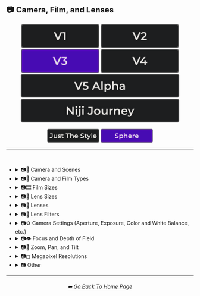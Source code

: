 <h2>📷 Camera, Film, and Lenses</h2>

<div align="center">

[<img src="/Images/Repo_Parts/Buttons/Version_Buttons/button_version_V1_inactive.webp?raw=true" alt="MidJourney V1" height="64" />](/Pages/MJ_V1/Style_Pages/Sphere/Camera.md)
[<img src="/Images/Repo_Parts/Buttons/Version_Buttons/button_version_V2_inactive.webp?raw=true" alt="MidJourney V2" height="64" />](/Pages/MJ_V2/Style_Pages/Sphere/Camera.md)
[<img src="/Images/Repo_Parts/Buttons/Version_Buttons/button_version_V3_active.webp?raw=true" alt="MidJourney V3" height="64" />](/Pages/MJ_V3/Style_Pages/Sphere/Camera.md)
[<img src="/Images/Repo_Parts/Buttons/Version_Buttons/button_version_V4_inactive.webp?raw=true" alt="MidJourney V4" height="64" />](/Pages/MJ_V4/Style_Pages/Just_The_Style/Camera.md)
<br>
[<img src="/Images/Repo_Parts/Buttons/Version_Buttons/button_version_V5_Alpha_inactive_half.webp?raw=true" alt="MidJourney V5" height="64" />](/Pages/MJ_V5/Style_Pages/Just_The_Style/Camera.md)
[<img src="/Images/Repo_Parts/Buttons/Version_Buttons/button_version_niji_inactive_half.webp?raw=true" alt="Niji Journey" height="64" />](/Pages/Niji_Journey/Style_Pages/Camera.md)

[<img src="/Images/Repo_Parts/Buttons/Image_Type_Buttons/button_just_the_style_inactive.webp?raw=true" alt="Just The Style" width="140.5" />](/Pages/MJ_V3/Style_Pages/Just_The_Style/Camera.md)
[<img src="/Images/Repo_Parts/Buttons/Image_Type_Buttons/button_sphere_active.webp?raw=true" alt="Sphere" width="140.5" />](/Pages/MJ_V3/Style_Pages/Sphere/Camera.md)

</div>

<hr>
<br>


- <details><summary>📷🌇 Camera and Scenes</summary><p><div align="center">

	| Scene |
	| :-: |
	| <img src="/Images/MJ_V3/MidJourney_Styles_(sphere)/Wave_13/sphere_Scene.webp?raw=true" width="256" /> |
	
	<br>
	
	| Photography | Photograph | Photographia |
	| :-: | :-: | :-: |
	| <img src="/Images/MJ_V3/MidJourney_Styles_(sphere)/sphere_Photography.webp?raw=true" width="256" /> | <img src="/Images/MJ_V3/MidJourney_Styles_(sphere)/Wave_13/sphere_Photograph.webp?raw=true" width="256" /> | <img src="/Images/MJ_V3/MidJourney_Styles_(sphere)/sphere_Photographia.webp?raw=true" width="256" /> |

	<br>

	| Closed Composition |
	| :-: |
	| <img src="/Images/MJ_V3/MidJourney_Styles_(sphere)/Wave_14/sphere_Closed_Composition.webp?raw=true" width="256" /> |

	<br>

	| Filmic | Cinematic |
	| :-: | :-: |
	| <img src="/Images/MJ_V3/MidJourney_Styles_(sphere)/sphere_Filmic.webp?raw=true" width="256" /> | <img src="/Images/MJ_V3/MidJourney_Styles_(sphere)/sphere_Cinematic.webp?raw=true" width="256" /> | 
	
	<br>
	
	| Dramatic | Glamor Shot |
	| :-: | :-: |
	| <img src="/Images/MJ_V3/MidJourney_Styles_(sphere)/sphere_Dramatic.webp?raw=true" width="256" /> | <img src="/Images/MJ_V3/MidJourney_Styles_(sphere)/sphere_Glamor_Shot.webp?raw=true" width="256" /> |

	<br>

	| Golden Hour | Blue Hour |
	| :-: | :-: |
	| <img src="/Images/MJ_V3/MidJourney_Styles_(sphere)/sphere_Golden_Hour.webp?raw=true" width="256" /> | <img src="/Images/MJ_V3/MidJourney_Styles_(sphere)/Wave_12/sphere_Blue_Hour.webp?raw=true" width="256" /> |
	
	<br>
	
	| Award Winning Photography | Establishing Shot | Nightography |
	| :-: | :-: | :-: |
	| <img src="/Images/MJ_V3/MidJourney_Styles_(sphere)/Wave_9/sphere_Award_Winning_Photography.webp?raw=true" width="256" /> | <img src="/Images/MJ_V3/MidJourney_Styles_(sphere)/Wave_10/sphere_Establishing_Shot.webp?raw=true" width="256" /> | <img src="/Images/MJ_V3/MidJourney_Styles_(sphere)/Wave_10/sphere_Nightography.webp?raw=true" width="256" /> |

	<br>

	| Photoshoot |
	| :-: |
	| <img src="/Images/MJ_V3/MidJourney_Styles_(sphere)/sphere_Photoshoot.webp?raw=true" width="256" /> |

	<br>

	| Portrait | Full Body Portrait | Portraiture |
	| :-: | :-: | :-: |
	| <img src="/Images/MJ_V3/MidJourney_Styles_(sphere)/sphere_Portrait.webp?raw=true" width="256" /> | <img src="/Images/MJ_V3/MidJourney_Styles_(sphere)/sphere_Full_Body_Portrait.webp?raw=true" width="256" /> | <img src="/Images/MJ_V3/MidJourney_Styles_(sphere)/sphere_Portraiture.webp?raw=true" width="256" /> |

	<br>

	| Cinematic Haze |
	| :-: |
	| <img src="/Images/MJ_V3/MidJourney_Styles_(sphere)/Wave_11/sphere_Cinematic_Haze.webp?raw=true" width="256" /> |

	<br>
	
	| Subject |
	| :-: |
	| <img src="/Images/MJ_V3/MidJourney_Styles_(sphere)/Wave_14/sphere_Subject.webp?raw=true" width="256" /> |
	
	<br>
	
	| Pose | Gesture | Profile |
	| :-: | :-: | :-: |
	| <img src="/Images/MJ_V3/MidJourney_Styles_(sphere)/Wave_14/sphere_Pose.webp?raw=true" width="256" /> | <img src="/Images/MJ_V3/MidJourney_Styles_(sphere)/Wave_14/sphere_Gesture.webp?raw=true" width="256" /> | <img src="/Images/MJ_V3/MidJourney_Styles_(sphere)/Wave_14/sphere_Profile.webp?raw=true" width="256" /> |

	<br>
	
	| High-Speed Photograph | Time-Lapse | Motion Capture |
	| :-: | :-: | :-: |
	| <img src="/Images/MJ_V3/MidJourney_Styles_(sphere)/sphere_High-Speed_Photograph.webp?raw=true" width="256" /> | <img src="/Images/MJ_V3/MidJourney_Styles_(sphere)/sphere_Time-Lapse.webp?raw=true" width="256" /> | <img src="/Images/MJ_V3/MidJourney_Styles_(sphere)/sphere_Motion_Capture.webp?raw=true" width="256" /> |

	<br>
	
	| Claymation | Video Frame Capture |
	| :-: | :-: |
	| <img src="/Images/MJ_V3/MidJourney_Styles_(sphere)/Wave_9/sphere_Claymation.webp?raw=true" width="256" /> | <img src="/Images/MJ_V3/MidJourney_Styles_(sphere)/Wave_10/sphere_Video_Frame_Capture.webp?raw=true" width="256" /> |

	<br>

	| Stop Motion | Stop-Motion Animation Frame |
	| :-: | :-: |
	| <img src="/Images/MJ_V3/MidJourney_Styles_(sphere)/sphere_Stop_Motion.webp?raw=true" width="256" /> | <img src="/Images/MJ_V3/MidJourney_Styles_(sphere)/Wave_10/sphere_Stop-motion_Animation_Frame.webp?raw=true" width="256" /> |

	<br>

	| Color Grading | Bokeh | Film Grain |
	| :-: | :-: | :-: |
	| <img src="/Images/MJ_V3/MidJourney_Styles_(sphere)/sphere_Color_Grading.webp?raw=true" width="256" /> | <img src="/Images/MJ_V3/MidJourney_Styles_(sphere)/sphere_Bokeh.webp?raw=true" width="256" /> | <img src="/Images/MJ_V3/MidJourney_Styles_(sphere)/sphere_Film_Grain.webp?raw=true" width="256" /> |
	
	<br>
	
	| Surveillance | Surveillance Footage |
	| :-: | :-: |
	| <img src="/Images/MJ_V3/MidJourney_Styles_(sphere)/Wave_12/sphere_Surveillance.webp?raw=true" width="256" /> | <img src="/Images/MJ_V3/MidJourney_Styles_(sphere)/Wave_12/sphere_Surveillance_Footage.webp?raw=true" width="256" /> |
	
	<br>
	
	| Security Footage | CCTV |
	| :-: | :-: |
	| <img src="/Images/MJ_V3/MidJourney_Styles_(sphere)/Wave_12/sphere_Security_Footage.webp?raw=true" width="256" /> | <img src="/Images/MJ_V3/MidJourney_Styles_(sphere)/Wave_12/sphere_CCTV.webp?raw=true" width="256" /> |

	<br>

	| Dashcam-Footage | Satellite Imagery | Paparazzi Photography |
	| :-: | :-: | :-: |
	| <img src="/Images/MJ_V3/MidJourney_Styles_(sphere)/sphere_Dashcam-Footage.webp?raw=true" width="256" /> | <img src="/Images/MJ_V3/MidJourney_Styles_(sphere)/sphere_Satellite_Imagery.webp?raw=true" width="256" /> | <img src="/Images/MJ_V3/MidJourney_Styles_(sphere)/sphere_Paparazzi_Photography.webp?raw=true" width="256" /> |
	
	<br>

	| Underwater Photography | Wildlife Photography | National Geographic Photo |
	| :-: | :-: | :-: |
	| <img src="/Images/MJ_V3/MidJourney_Styles_(sphere)/Wave_9/sphere_Underwater_Photography.webp?raw=true" width="256" /> | <img src="/Images/MJ_V3/MidJourney_Styles_(sphere)/sphere_Wildlife_Photography.webp?raw=true" width="256" /> | <img src="/Images/MJ_V3/MidJourney_Styles_(sphere)/sphere_National_Geographic_Photo.webp?raw=true" width="256" /> |

	<br>
	
	| Editorial Photography | Associated Press Photo | Photojournalism |
	| :-: | :-: | :-: |
	| <img src="/Images/MJ_V3/MidJourney_Styles_(sphere)/sphere_Editorial_Photography.webp?raw=true" width="256" /> | <img src="/Images/MJ_V3/MidJourney_Styles_(sphere)/sphere_Associated_Press_Photo.webp?raw=true" width="256" /> | <img src="/Images/MJ_V3/MidJourney_Styles_(sphere)/sphere_Photojournalism.webp?raw=true" width="256" /> |

	<br>

	| Action Scene | War Photography |
	| :-: | :-: |
	| <img src="/Images/MJ_V3/MidJourney_Styles_(sphere)/Wave_9/sphere_Action_Scene.webp?raw=true" width="256" /> | <img src="/Images/MJ_V3/MidJourney_Styles_(sphere)/sphere_War_Photography.webp?raw=true" width="256" /> |

	</div></p></details>


- <details><summary>📷🌇 Camera and Film Types</summary><p><div align="center">

	| Camcorder Effect | DSLR | Night Vision |
	| :-: | :-: | :-: |
	| <img src="/Images/MJ_V3/MidJourney_Styles_(sphere)/sphere_Camcorder_Effect.webp?raw=true" width="256" /> | <img src="/Images/MJ_V3/MidJourney_Styles_(sphere)/sphere_DSLR.webp?raw=true" width="256" /> | <img src="/Images/MJ_V3/MidJourney_Styles_(sphere)/sphere_Night_Vision.webp?raw=true" width="256" /> |
	
	<br>

	| Drone Photography | GoPro Video | Unregistered Hypercam 2 |
	| :-: | :-: | :-: |
	| <img src="/Images/MJ_V3/MidJourney_Styles_(sphere)/Wave_9/sphere_Drone_Photography.webp?raw=true" width="256" /> | <img src="/Images/MJ_V3/MidJourney_Styles_(sphere)/Wave_9/sphere_GoPro_Video.webp?raw=true" width="256" /> | <img src="/Images/MJ_V3/MidJourney_Styles_(sphere)/Wave_11/sphere_Unregistered_Hypercam_2.webp?raw=true" width="256" /> |

	<br>
	
	| Hyperspectral Imaging | Multispectral Imaging | Schlieren |
	| :-: | :-: | :-: |
	| <img src="/Images/MJ_V3/MidJourney_Styles_(sphere)/sphere_Hyperspectral_Imaging.webp?raw=true" width="256" /> | <img src="/Images/MJ_V3/MidJourney_Styles_(sphere)/sphere_Multispectral_Imaging.webp?raw=true" width="256" /> | <img src="/Images/MJ_V3/MidJourney_Styles_(sphere)/sphere_Schlieren.webp?raw=true" width="256" /> |
	
	<br>
	
	| Disposable Camera | Disposable Camera Photo |
	| :-: | :-: |
	| <img src="/Images/MJ_V3/MidJourney_Styles_(sphere)/Wave_12/sphere_Disposable_Camera.webp?raw=true" width="256" /> | <img src="/Images/MJ_V3/MidJourney_Styles_(sphere)/Wave_12/sphere_Disposable_Camera_Photo.webp?raw=true" width="256" /> |

	<br>
	
	| Polaroid |
	| :-: |
	| <img src="/Images/MJ_V3/MidJourney_Styles_(sphere)/sphere_Polaroid.webp?raw=true" width="256" /> |
	
	<br>
	
	| Ektachrome | Fujifilm Superia | Instax |
	| :-: | :-: | :-: |
	| <img src="/Images/MJ_V3/MidJourney_Styles_(sphere)/sphere_Ektachrome.webp?raw=true" width="256" /> | <img src="/Images/MJ_V3/MidJourney_Styles_(sphere)/sphere_Fujifilm_Superia.webp?raw=true" width="256" /> | <img src="/Images/MJ_V3/MidJourney_Styles_(sphere)/sphere_Instax.webp?raw=true" width="256" /> |

	<br>
	
	| Kodak Ektar | Kodak Gold 200 | Kodak Portra |
	| :-: | :-: | :-: |
	| <img src="/Images/MJ_V3/MidJourney_Styles_(sphere)/sphere_Kodak_Ektar.webp?raw=true" width="256" /> | <img src="/Images/MJ_V3/MidJourney_Styles_(sphere)/sphere_Kodak_Gold_200.webp?raw=true" width="256" /> | <img src="/Images/MJ_V3/MidJourney_Styles_(sphere)/sphere_Kodak_Portra.webp?raw=true" width="256" /> |
	
	<br>
	
	| Nikon D750 | Provia | Velvia |
	| :-: | :-: | :-: |
	| <img src="/Images/MJ_V3/MidJourney_Styles_(sphere)/sphere_Nikon_D750.webp?raw=true" width="256" /> | <img src="/Images/MJ_V3/MidJourney_Styles_(sphere)/sphere_Provia.webp?raw=true" width="256" /> | <img src="/Images/MJ_V3/MidJourney_Styles_(sphere)/sphere_Velvia.webp?raw=true" width="256" /> |
	
	<br>
	
	| Lomo | Pinhole Photography | CinemaScope |
	| :-: | :-: | :-: |
	| <img src="/Images/MJ_V3/MidJourney_Styles_(sphere)/sphere_Lomo.webp?raw=true" width="256" /> | <img src="/Images/MJ_V3/MidJourney_Styles_(sphere)/sphere_Pinhole_Photography.webp?raw=true" width="256" /> | <img src="/Images/MJ_V3/MidJourney_Styles_(sphere)/sphere_CinemaScope.webp?raw=true" width="256" /> |

	<br>
	
	| Tri-X 400 TX | Ilford HP5 | Photogram |
	| :-: | :-: | :-: |
	| <img src="/Images/MJ_V3/MidJourney_Styles_(sphere)/sphere_Tri-X_400_TX.webp?raw=true" width="256" /> | <img src="/Images/MJ_V3/MidJourney_Styles_(sphere)/sphere_Ilford_HP5.webp?raw=true" width="256" /> | <img src="/Images/MJ_V3/MidJourney_Styles_(sphere)/sphere_Photogram.webp?raw=true" width="256" /> |
	
	<br>

	| VistaVision | Technirama |
	| :-: | :-: |
	| <img src="/Images/MJ_V3/MidJourney_Styles_(sphere)/sphere_VistaVision.webp?raw=true" width="256" /> | <img src="/Images/MJ_V3/MidJourney_Styles_(sphere)/sphere_Technirama.webp?raw=true" width="256" /> |

	<br>

	| Techniscope | Super-35 |
	| :-: | :-: |
	| <img src="/Images/MJ_V3/MidJourney_Styles_(sphere)/sphere_Techniscope.webp?raw=true" width="256" /> | <img src="/Images/MJ_V3/MidJourney_Styles_(sphere)/sphere_Super-35.webp?raw=true" width="256" /> |

	<br>

	| Panavision | Super-Panavision-70 |
	| :-: | :-: |
	| <img src="/Images/MJ_V3/MidJourney_Styles_(sphere)/sphere_Panavision.webp?raw=true" width="256" /> | <img src="/Images/MJ_V3/MidJourney_Styles_(sphere)/sphere_Super-Panavision-70.webp?raw=true" width="256" /> |

	<br>

	| Cinerama | Kinopanorama | Cinemiracle |
	| :-: | :-: | :-: |
	| <img src="/Images/MJ_V3/MidJourney_Styles_(sphere)/sphere_Cinerama.webp?raw=true" width="256" /> | <img src="/Images/MJ_V3/MidJourney_Styles_(sphere)/sphere_Kinopanorama.webp?raw=true" width="256" /> | <img src="/Images/MJ_V3/MidJourney_Styles_(sphere)/sphere_Cinemiracle.webp?raw=true" width="256" /> |

	<br>
	
	| Daguerrotype | Ambrotype | Calotype |
	| :-: | :-: | :-: |
	| <img src="/Images/MJ_V3/MidJourney_Styles_(sphere)/sphere_Daguerrotype.webp?raw=true" width="256" /> | <img src="/Images/MJ_V3/MidJourney_Styles_(sphere)/sphere_Ambrotype.webp?raw=true" width="256" /> | <img src="/Images/MJ_V3/MidJourney_Styles_(sphere)/sphere_Calotype.webp?raw=true" width="256" /> |
	
	<br>
	
	| Tintype | Film-Negative |
	| :-: | :-: |
	| <img src="/Images/MJ_V3/MidJourney_Styles_(sphere)/sphere_Tintype.webp?raw=true" width="256" /> | <img src="/Images/MJ_V3/MidJourney_Styles_(sphere)/Wave_11/sphere_Film-Negative.webp?raw=true" width="256" /> |

	<br>
	
	| Full Frame |
	| :-: |
	| <img src="/Images/MJ_V3/MidJourney_Styles_(sphere)/Wave_10/sphere_Full_Frame.webp?raw=true" width="256" /> |

	</div></p></details>

- <details><summary>📷🎞 Film Sizes</summary><p><div align="center">

    | Shot on 8mm | Shot on 9.5mm |
    | :-: | :-: |
    | <img src="/Images/MJ_V3/MidJourney_Styles_(sphere)/sphere_Shot_on_8mm.webp?raw=true" width="256" /> | <img src="/Images/MJ_V3/MidJourney_Styles_(sphere)/sphere_Shot_on_9.5mm.webp?raw=true" width="256" /> |

    <br>

    | Shot on 16mm | Shot on 17.5mm | Shot on 28mm |
    | :-: | :-: | :-: |
    | <img src="/Images/MJ_V3/MidJourney_Styles_(sphere)/sphere_Shot_on_16mm.webp?raw=true" width="256" /> | <img src="/Images/MJ_V3/MidJourney_Styles_(sphere)/sphere_Shot_on_17.5mm.webp?raw=true" width="256" /> | <img src="/Images/MJ_V3/MidJourney_Styles_(sphere)/sphere_Shot_on_28mm.webp?raw=true" width="256" /> |

    <br>

    | Shot on 35mm | 35mm | Expired 35mm Film |
    | :-: | :-: | :-: |
    | <img src="/Images/MJ_V3/MidJourney_Styles_(sphere)/sphere_Shot_on_35mm.webp?raw=true" width="256" /> | <img src="/Images/MJ_V3/MidJourney_Styles_(sphere)/sphere_35mm.webp?raw=true" width="256" /> | <img src="/Images/MJ_V3/MidJourney_Styles_(sphere)/Wave_10/sphere_Expired_35mm_Film.webp?raw=true" width="256" /> |

    <br>

    | Shot on 65mm | Expired 65mm Film |
    | :-: | :-: |
    | <img src="/Images/MJ_V3/MidJourney_Styles_(sphere)/sphere_Shot_on_65mm.webp?raw=true" width="256" /> | <img src="/Images/MJ_V3/MidJourney_Styles_(sphere)/Wave_10/sphere_Expired_65mm_Film.webp?raw=true" width="256" /> |

	<br>

	| Shot on 70mm | Shot on IMAX 70mm |
	| :-: | :-: |
	| <img src="/Images/MJ_V3/MidJourney_Styles_(sphere)/sphere_Shot_on_70mm.webp?raw=true" width="256" /> | <img src="/Images/MJ_V3/MidJourney_Styles_(sphere)/sphere_Shot_on_IMAX_70mm.webp?raw=true" width="256" /> |

  </div></p></details>


- <details><summary>📷🥽 Lens Sizes</summary><p><div align="center">

	| 15mm Lens | 35mm Lens | 85mm Lens |
	| :-: | :-: | :-: |
	| <img src="/Images/MJ_V3/MidJourney_Styles_(sphere)/Wave_10/sphere_15mm_Lens.webp?raw=true" width="256" /> | <img src="/Images/MJ_V3/MidJourney_Styles_(sphere)/Wave_10/sphere_35mm_Lens.webp?raw=true" width="256" /> | <img src="/Images/MJ_V3/MidJourney_Styles_(sphere)/Wave_10/sphere_85mm_Lens.webp?raw=true" width="256" /> |
	
	<br>
	
	| 100mm Lens | 200mm Lens |
	| :-: | :-: |
	| <img src="/Images/MJ_V3/MidJourney_Styles_(sphere)/Wave_10/sphere_100mm_Lens.webp?raw=true" width="256" /> | <img src="/Images/MJ_V3/MidJourney_Styles_(sphere)/Wave_10/sphere_200mm_Lens.webp?raw=true" width="256" /> |

  </div></p></details>


- <details><summary>📷🔭 Lenses</summary><p><div align="center">

	| Macro | Macro View | Magnification |
	| :-: | :-: | :-: |
	| <img src="/Images/MJ_V3/MidJourney_Styles_(sphere)/sphere_Macro.webp?raw=true" width="256" /> | <img src="/Images/MJ_V3/MidJourney_Styles_(sphere)/sphere_Macro_View.webp?raw=true" width="256" /> | <img src="/Images/MJ_V3/MidJourney_Styles_(sphere)/sphere_Magnification.webp?raw=true" width="256" /> |
	
	<br>

	| 100x Magnification | 200x Magnification |
	| :-: | :-: |
	| <img src="/Images/MJ_V3/MidJourney_Styles_(sphere)/Wave_10/sphere_100x_Magnification.webp?raw=true" width="256" /> | <img src="/Images/MJ_V3/MidJourney_Styles_(sphere)/Wave_10/sphere_200x_Magnification.webp?raw=true" width="256" /> |
	
	<br>
	
	| 500x Magnification | 1000x Magnification |
	| :-: | :-: |
	| <img src="/Images/MJ_V3/MidJourney_Styles_(sphere)/Wave_10/sphere_500x_Magnification.webp?raw=true" width="256" /> | <img src="/Images/MJ_V3/MidJourney_Styles_(sphere)/Wave_10/sphere_1000x_Magnification.webp?raw=true" width="256" /> |
	
	<br>
	
	| Microscopic | Electron Microscope | Super-Resolution Microscopy |
	| :-: | :-: | :-: |
	| <img src="/Images/MJ_V3/MidJourney_Styles_(sphere)/sphere_Microscopic.webp?raw=true" width="256" /> | <img src="/Images/MJ_V3/MidJourney_Styles_(sphere)/sphere_Electron_Microscope.webp?raw=true" width="256" /> | <img src="/Images/MJ_V3/MidJourney_Styles_(sphere)/sphere_Super-Resolution_Microscopy.webp?raw=true" width="256" /> |
	
	<br>

	| Telescope | Telescopic | Telescope Photography |
	| :-: | :-: | :-: |
	| <img src="/Images/MJ_V3/MidJourney_Styles_(sphere)/Wave_9/sphere_Telescope.webp?raw=true" width="256" /> | <img src="/Images/MJ_V3/MidJourney_Styles_(sphere)/Wave_9/sphere_Telescopic.webp?raw=true" width="256" /> | <img src="/Images/MJ_V3/MidJourney_Styles_(sphere)/Wave_9/sphere_Telescope_Photography.webp?raw=true" width="256" /> |

	<br>
	
	| Telephoto | Panorama | 360 Panorama |
	| :-: | :-: | :-: |
	| <img src="/Images/MJ_V3/MidJourney_Styles_(sphere)/sphere_Telephoto.webp?raw=true" width="256" /> | <img src="/Images/MJ_V3/MidJourney_Styles_(sphere)/sphere_Panorama.webp?raw=true" width="256" /> | <img src="/Images/MJ_V3/MidJourney_Styles_(sphere)/sphere_360_Panorama.webp?raw=true" width="256" /> |
	
	<br>
	
	| Wide Angle | Ultra-Wide Angle | 360 Angle |
	| :-: | :-: | :-: |
	| <img src="/Images/MJ_V3/MidJourney_Styles_(sphere)/sphere_Wide_Angle.webp?raw=true" width="256" /> | <img src="/Images/MJ_V3/MidJourney_Styles_(sphere)/sphere_Ultra-Wide_Angle.webp?raw=true" width="256" /> | <img src="/Images/MJ_V3/MidJourney_Styles_(sphere)/sphere_360_Angle.webp?raw=true" width="256" /> |

	<br>

	| Fisheye Lens | Fisheye Lens Effect | Lens Distortion |
	| :-: | :-: | :-: |
	| <img src="/Images/MJ_V3/MidJourney_Styles_(sphere)/sphere_Fisheye_Lens.webp?raw=true" width="256" /> | <img src="/Images/MJ_V3/MidJourney_Styles_(sphere)/sphere_Fisheye_Lens_Effect.webp?raw=true" width="256" /> | <img src="/Images/MJ_V3/MidJourney_Styles_(sphere)/sphere_Lens_Distortion.webp?raw=true" width="256" /> |

	</div></p></details>


- <details><summary>📷🧫 Lens Filters</summary><p><div align="center">

	| Color-Gel | Filter |
	| :-: | :-: |
	| <img src="/Images/MJ_V3/MidJourney_Styles_(sphere)/Wave_11/sphere_Color-Gel.webp?raw=true" width="256" /> | <img src="/Images/MJ_V3/MidJourney_Styles_(sphere)/Wave_13/sphere_Filter.webp?raw=true" width="256" /> |
	
	<br>

	| Photographic-Filter | Diffusion-Filter |
	| :-: | :-: |
	| <img src="/Images/MJ_V3/MidJourney_Styles_(sphere)/Wave_10/sphere_Photographic-Filter.webp?raw=true" width="256" /> | <img src="/Images/MJ_V3/MidJourney_Styles_(sphere)/Wave_10/sphere_Diffusion-Filter.webp?raw=true" width="256" /> |
	
	<br>
	
	| Dichroic-Filter | UV-Filter |
	| :-: | :-: |
	| <img src="/Images/MJ_V3/MidJourney_Styles_(sphere)/Wave_10/sphere_Dichroic-Filter.webp?raw=true" width="256" /> | <img src="/Images/MJ_V3/MidJourney_Styles_(sphere)/Wave_10/sphere_UV-Filter.webp?raw=true" width="256" /> |
	
	<br>
	
	| Polarization-Filter | Polarizer |
	| :-: | :-: |
	| <img src="/Images/MJ_V3/MidJourney_Styles_(sphere)/Wave_10/sphere_Polarization-Filter.webp?raw=true" width="256" /> | <img src="/Images/MJ_V3/MidJourney_Styles_(sphere)/Wave_10/sphere_Polarizer.webp?raw=true" width="256" /> |
	
	<br>
	
	| Infrared-Filter | Infrared-Cut-Off-Filter |
	| :-: | :-: |
	| <img src="/Images/MJ_V3/MidJourney_Styles_(sphere)/Wave_10/sphere_Infrared-Filter.webp?raw=true" width="256" /> | <img src="/Images/MJ_V3/MidJourney_Styles_(sphere)/Wave_10/sphere_Infrared-Cut-Off-Filter.webp?raw=true" width="256" /> |

	<br>
	
	| Neutral-Density-Filter | ND-Filter |
	| :-: | :-: |
	| <img src="/Images/MJ_V3/MidJourney_Styles_(sphere)/Wave_11/sphere_Neutral-Density-Filter.webp?raw=true" width="256" /> | <img src="/Images/MJ_V3/MidJourney_Styles_(sphere)/Wave_11/sphere_ND-Filter.webp?raw=true" width="256" /> |
	
	<br>
	
	| Graduated-Neutral-Density-Filter | GND-Filter |
	| :-: | :-: |
	| <img src="/Images/MJ_V3/MidJourney_Styles_(sphere)/Wave_11/sphere_Graduated-Neutral-Density-Filter.webp?raw=true" width="256" /> | <img src="/Images/MJ_V3/MidJourney_Styles_(sphere)/Wave_11/sphere_GND-Filter.webp?raw=true" width="256" /> |
	
	<br>
	
	| Astronomical-Filter | Cokin-Filter |
	| :-: | :-: |
	| <img src="/Images/MJ_V3/MidJourney_Styles_(sphere)/Wave_11/sphere_Astronomical-Filter.webp?raw=true" width="256" /> | <img src="/Images/MJ_V3/MidJourney_Styles_(sphere)/Wave_11/sphere_Cokin-Filter.webp?raw=true" width="256" /> |

  </div></p></details>


- <details><summary>📷⚙ Camera Settings (Aperture, Exposure, Color and White Balance, etc.)</summary><p><div align="center">

	| Exposure | Short Exposure | Long Exposure |
	| :-: | :-: | :-: |
	| <img src="/Images/MJ_V3/MidJourney_Styles_(sphere)/sphere_Exposure.webp?raw=true" width="256" /> | <img src="/Images/MJ_V3/MidJourney_Styles_(sphere)/sphere_Short_Exposure.webp?raw=true" width="256" /> | <img src="/Images/MJ_V3/MidJourney_Styles_(sphere)/sphere_Long_Exposure.webp?raw=true" width="256" /> | 
	
	<br>
	
	| Double-Exposure | Shutter Speed 1/1000 | Shutter Speed 1/2 |
	| :-: | :-: | :-: |
	| <img src="/Images/MJ_V3/MidJourney_Styles_(sphere)/sphere_Double-Exposure.webp?raw=true" width="256" /> | <img src="/Images/MJ_V3/MidJourney_Styles_(sphere)/sphere_Shutter_Speed_11000.webp?raw=true" width="256" /> | <img src="/Images/MJ_V3/MidJourney_Styles_(sphere)/sphere_Shutter_Speed_12.webp?raw=true" width="256" /> | 

	<br>
	
	| Aperture | F/2.8 | F/22 |
	| :-: | :-: | :-: |
	| <img src="/Images/MJ_V3/MidJourney_Styles_(sphere)/Wave_13/sphere_Aperture.webp?raw=true" width="256" /> | <img src="/Images/MJ_V3/MidJourney_Styles_(sphere)/sphere_F2.8.webp?raw=true" width="256" /> | <img src="/Images/MJ_V3/MidJourney_Styles_(sphere)/sphere_F22.webp?raw=true" width="256" /> | 

	<br>
	
	| Gamma | White Balance |
	| :-: | :-: |
	| <img src="/Images/MJ_V3/MidJourney_Styles_(sphere)/sphere_Gamma.webp?raw=true" width="256" /> | <img src="/Images/MJ_V3/MidJourney_Styles_(sphere)/sphere_White_Balance.webp?raw=true" width="256" /> |

	<br>
	
	| Rule of Thirds |
	| :-: |
	| <img src="/Images/MJ_V3/MidJourney_Styles_(sphere)/sphere_Rule_of_Thirds.webp?raw=true" width="256" /> |

	</div></p></details>


- <details><summary>📷👁 Focus and Depth of Field</summary><p><div align="center">

	| Depth | Depth of Field | DOF |
	| :-: | :-: | :-: |
	| <img src="/Images/MJ_V3/MidJourney_Styles_(sphere)/sphere_Depth.webp?raw=true" width="256" /> | <img src="/Images/MJ_V3/MidJourney_Styles_(sphere)/sphere_Depth_of_Field.webp?raw=true" width="256" /> | <img src="/Images/MJ_V3/MidJourney_Styles_(sphere)/sphere_DOF.webp?raw=true" width="256" /> |

	<br>

	| Horizon Line | Vantage Point | Vanishing Point |
	| :-: | :-: | :-: |
	| <img src="/Images/MJ_V3/MidJourney_Styles_(sphere)/sphere_Horizon_Line.webp?raw=true" width="256" /> | <img src="/Images/MJ_V3/MidJourney_Styles_(sphere)/sphere_Vantage_Point.webp?raw=true" width="256" /> | <img src="/Images/MJ_V3/MidJourney_Styles_(sphere)/sphere_Vanishing_Point.webp?raw=true" width="256" /> |

	<br>
	
	| Defocused | Unfocused |
	| :-: | :-: |
	| <img src="/Images/MJ_V3/MidJourney_Styles_(sphere)/sphere_Defocused.webp?raw=true" width="256" /> | <img src="/Images/MJ_V3/MidJourney_Styles_(sphere)/sphere_Unfocused.webp?raw=true" width="256" /> |

	<br>
	
	| Focal Point | Soft-Focus |
	| :-: | :-: |
	| <img src="/Images/MJ_V3/MidJourney_Styles_(sphere)/Wave_14/sphere_Focal_Point.webp?raw=true" width="256" /> | <img src="/Images/MJ_V3/MidJourney_Styles_(sphere)/Wave_14/sphere_Soft-Focus.webp?raw=true" width="256" /> |

	<br>
	
	| Shallow Focus | Deep Focus |
	| :-: | :-: |
	| <img src="/Images/MJ_V3/MidJourney_Styles_(sphere)/sphere_Shallow_Focus.webp?raw=true" width="256" /> | <img src="/Images/MJ_V3/MidJourney_Styles_(sphere)/sphere_Deep_Focus.webp?raw=true" width="256" /> |
	
	<br>
	
	| Rack Focus | Split Diopter | Tilted Plane Focus |
	| :-: | :-: | :-: |
	| <img src="/Images/MJ_V3/MidJourney_Styles_(sphere)/sphere_Rack_Focus.webp?raw=true" width="256" /> | <img src="/Images/MJ_V3/MidJourney_Styles_(sphere)/sphere_Split_Diopter.webp?raw=true" width="256" /> | <img src="/Images/MJ_V3/MidJourney_Styles_(sphere)/sphere_Tilted_Plane_Focus.webp?raw=true" width="256" /> |

	</div></p></details>


- <details><summary>📷🔎 Zoom, Pan, and Tilt</summary><p><div align="center">
	
	| Zoom | Dolly Zoom |
	| :-: | :-: |
	| <img src="/Images/MJ_V3/MidJourney_Styles_(sphere)/sphere_Zoom.webp?raw=true" width="256" /> | <img src="/Images/MJ_V3/MidJourney_Styles_(sphere)/sphere_Dolly_Zoom.webp?raw=true" width="256" /> |

	<br>

	| Pan | Tilt |
	| :-: | :-: |
	| <img src="/Images/MJ_V3/MidJourney_Styles_(sphere)/Wave_11/sphere_Pan.webp?raw=true" width="256" /> | <img src="/Images/MJ_V3/MidJourney_Styles_(sphere)/Wave_11/sphere_Tilt.webp?raw=true" width="256" /> |

  </div></p></details>


- <details><summary>📷◻ Megapixel Resolutions</summary><p><div align="center">

	| Megapixel | 2 Megapixels |
	| :-: | :-: |
	| <img src="/Images/MJ_V3/MidJourney_Styles_(sphere)/sphere_Megapixel.webp?raw=true" width="256" /> | <img src="/Images/MJ_V3/MidJourney_Styles_(sphere)/sphere_2_megapixels.webp?raw=true" width="256" /> |

	| 10 Megapixels | 12 Megapixels | 16 Megapixels |
	| :-: | :-: | :-: |
	| <img src="/Images/MJ_V3/MidJourney_Styles_(sphere)/sphere_10_megapixels.webp?raw=true" width="256" /> | <img src="/Images/MJ_V3/MidJourney_Styles_(sphere)/sphere_12_megapixels.webp?raw=true" width="256" /> | <img src="/Images/MJ_V3/MidJourney_Styles_(sphere)/sphere_16_megapixels.webp?raw=true" width="256" /> |

	| 20 Megapixels | 22 Megapixels |
	| :-: | :-: |
	| <img src="/Images/MJ_V3/MidJourney_Styles_(sphere)/sphere_20_megapixels.webp?raw=true" width="256" /> | <img src="/Images/MJ_V3/MidJourney_Styles_(sphere)/sphere_22_megapixels.webp?raw=true" width="256" /> |

  </div></p></details>


- <details><summary>📷 Other</summary><p><div align="center">

	| Lens Flare | Vignette | Split Toning |
	| :-: | :-: | :-: |
	| <img src="/Images/MJ_V3/MidJourney_Styles_(sphere)/sphere_Lens_Flare.webp?raw=true" width="256" /> | <img src="/Images/MJ_V3/MidJourney_Styles_(sphere)/sphere_Vignette.webp?raw=true" width="256" /> | <img src="/Images/MJ_V3/MidJourney_Styles_(sphere)/sphere_Split_Toning.webp?raw=true" width="256" /> | 
	
	<br>
	
	| Rephotography | Scanography | Slit-Scan Photography |
	| :-: | :-: | :-: |
	| <img src="/Images/MJ_V3/MidJourney_Styles_(sphere)/sphere_Rephotography.webp?raw=true" width="256" /> | <img src="/Images/MJ_V3/MidJourney_Styles_(sphere)/sphere_Scanography.webp?raw=true" width="256" /> | <img src="/Images/MJ_V3/MidJourney_Styles_(sphere)/sphere_Slit-Scan_Photography.webp?raw=true" width="256" /> |

	</div></p></details>

<hr><!--------------->
<div align="center">
<h6><a href="/README.md">⬅ Go Back To Home Page</a></h6>
</div>